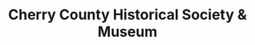 ---
layout: repo
title: "Cherry County Historical Society & Museum"
id: 11640
permalink: repos/11640/
---